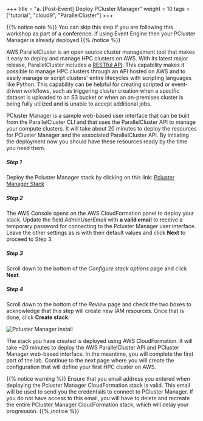 +++
title = "a. [Post-Event] Deploy PCluster Manager"
weight = 10
tags = ["tutorial", "cloud9", "ParallelCluster"]
+++

{{% notice note %}}
You can skip this step if you are following this workshop as part of a conference. If using Event Engine then your PCluster Manager is already deployed
{{% /notice %}}


AWS ParallelCluster is an open source cluster management tool that makes it easy to deploy and manage HPC clusters on AWS. With its latest major release, ParallelCluster includes a [RESTful API](https://docs.aws.amazon.com/parallelcluster/latest/ug/api-reference-v3.html). This capability makes it possible to manage HPC clusters through an API hosted on AWS and to easily manage or script clusters' entire lifecycles with scripting languages like Python. This capability can be helpful for creating scripted or event-driven workflows, such as triggering cluster creation when a specific dataset is uploaded to an S3 bucket or when an on-premises cluster is being fully utilized and is unable to accept additional jobs.

PCluster Manager is a sample web-based user interface that can be built from the ParallelCluster CLI and that uses the ParallelCluster API to manage your compute clusters. It will take about 20 minutes to deploy the resources for PCluster Manager and the associated ParallelCluster API. By initiating the deployment now you should have these resources ready by the time you need them.

##### Step 1

Deploy the Pcluster Manager stack by clicking on this link: [Pcluster Manager Stack](https://console.aws.amazon.com/cloudformation/home?#/stacks/create/parameters?stackName=pcluster-manager&templateURL=https://pcluster-manager-us-east-1.s3.amazonaws.com/pcluster-manager.yaml)

##### Step 2

The AWS Console opens on the AWS CloudFormation panel to deploy your stack. Update the field *AdminUserEmail* with **a valid email** to receive a temporary password for connecting to the Pcluster Manager user interface. Leave the other settings as is with their default values and click **Next** to proceed to Step 3.

##### Step 3

Scroll down to the bottom of the *Configure stack options* page and click **Next**.

##### Step 4

Scroll down to the bottom of the *Review* page and check the two boxes to acknowledge that this step will create new IAM resources. Once that is done, click **Create stack**.

![Pcluster Manager install](/images/hpc-aws-parallelcluster-workshop/pcmanager-deploy.png)

The stack you have created is deployed using AWS CloudFormation. It will take ~20 minutes to deploy the AWS ParallelCluster API and PCluster Manager web-based interface. In the meantime, you will complete the first part of the lab. Continue to the next page where you will create the configuration that will define your first HPC cluster on AWS.

{{% notice warning %}}
Ensure that you email address you entered when deploying the Pcluster Manager CloudFormation stack is valid. This email will be used to send you the credentials to connect to PCluster Manager. If you do not have access to this email, you will have to delete and recreate the entire PCluster Manager CloudFormation stack, which will delay your progression.
{{% /notice %}}
